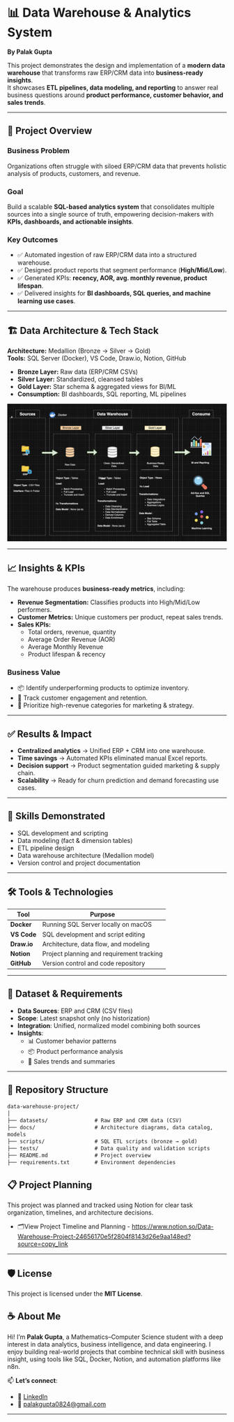 # 📊 Data Warehouse & Analytics System  
**By Palak Gupta**

This project demonstrates the design and implementation of a **modern data warehouse** that transforms raw ERP/CRM data into **business-ready insights**.  
It showcases **ETL pipelines, data modeling, and reporting** to answer real business questions around **product performance, customer behavior, and sales trends**.  

---

## 🚀 Project Overview  

### Business Problem  
Organizations often struggle with siloed ERP/CRM data that prevents holistic analysis of products, customers, and revenue.  

### Goal  
Build a scalable **SQL-based analytics system** that consolidates multiple sources into a single source of truth, empowering decision-makers with **KPIs, dashboards, and actionable insights**.  

### Key Outcomes  
- ✅ Automated ingestion of raw ERP/CRM data into a structured warehouse.  
- ✅ Designed product reports that segment performance (**High/Mid/Low**).  
- ✅ Generated KPIs: **recency, AOR, avg. monthly revenue, product lifespan**.  
- ✅ Delivered insights for **BI dashboards, SQL queries, and machine learning use cases**.  

---

## 🏗️ Data Architecture & Tech Stack  

**Architecture:** Medallion (Bronze → Silver → Gold)  
**Tools:** SQL Server (Docker), VS Code, Draw.io, Notion, GitHub  

- **Bronze Layer:** Raw data (ERP/CRM CSVs)  
- **Silver Layer:** Standardized, cleansed tables  
- **Gold Layer:** Star schema & aggregated views for BI/ML  
- **Consumption:** BI dashboards, SQL reporting, ML pipelines 

![Data Warehouse Architecture](docker_files/SQL-Data%20Warehouse%20Project-Docker.png)


---
## 📈 Insights & KPIs  

The warehouse produces **business-ready metrics**, including:  

- **Revenue Segmentation:** Classifies products into High/Mid/Low performers.  
- **Customer Metrics:** Unique customers per product, repeat sales trends.  
- **Sales KPIs:**  
  - Total orders, revenue, quantity  
  - Average Order Revenue (AOR)  
  - Average Monthly Revenue  
  - Product lifespan & recency  

### Business Value  
- 📦 Identify underperforming products to optimize inventory.  
- 👥 Track customer engagement and retention.  
- 💸 Prioritize high-revenue categories for marketing & strategy.  

---

## ✅ Results & Impact  

- **Centralized analytics** → Unified ERP + CRM into one warehouse.  
- **Time savings** → Automated KPIs eliminated manual Excel reports.  
- **Decision support** → Product segmentation guided marketing & supply chain.  
- **Scalability** → Ready for churn prediction and demand forecasting use cases.  

---

## 🧠 Skills Demonstrated

- SQL development and scripting  
- Data modeling (fact & dimension tables)  
- ETL pipeline design  
- Data warehouse architecture (Medallion model)  
- Version control and project documentation  

---

## 🛠️ Tools & Technologies

| Tool       | Purpose                                 |
|------------|------------------------------------------|
| **Docker** | Running SQL Server locally on macOS      |
| **VS Code**| SQL development and script editing       |
| **Draw.io**| Architecture, data flow, and modeling    |
| **Notion** | Project planning and requirement tracking|
| **GitHub** | Version control and code repository      |

---

## 🚀 Dataset & Requirements

- **Data Sources**: ERP and CRM (CSV files)
- **Scope**: Latest snapshot only (no historization)
- **Integration**: Unified, normalized model combining both sources
- **Insights**:
  - 📊 Customer behavior patterns  
  - 📦 Product performance analysis  
  - 💸 Sales trends and summaries  

---

## 📂 Repository Structure
```text
data-warehouse-project/
│
├── datasets/               # Raw ERP and CRM data (CSV)
├── docs/                   # Architecture diagrams, data catalog, models
├── scripts/                # SQL ETL scripts (bronze → gold)
├── tests/                  # Data quality and validation scripts
├── README.md               # Project overview 
├── requirements.txt        # Environment dependencies

```

## 📋 Project Planning

This project was planned and tracked using Notion for clear task organization, timelines, and architecture decisions.

- 🗂️View Project Timeline and Planning - https://www.notion.so/Data-Warehouse-Project-24656170e5f2804f8143d26e9aa148ed?source=copy_link

---

## 🛡️ License

This project is licensed under the **MIT License**.  

## ☕ About Me

Hi! I’m **Palak Gupta**, a Mathematics–Computer Science student with a deep interest in data analytics, business intelligence, and data engineering. I enjoy building real-world projects that combine technical skill with business insight, using tools like SQL, Docker, Notion, and automation platforms like n8n.

📫 **Let’s connect**:  
- 🔗 [LinkedIn](https://www.linkedin.com/in/palakgupta28/)  
- 📧 [palakgupta0824@gmail.com](mailto:palakgupta0824@gmail.com)  

---

